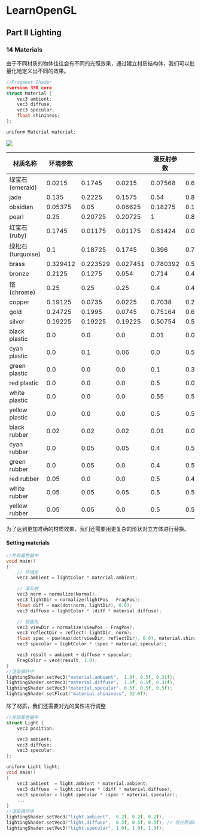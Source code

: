 # LearnOpenGL

## Part II	Lighting

### 14	Materials

由于不同材质的物体往往会有不同的光照效果，通过建立材质结构体，我们可以批量化地定义出不同的效果。

```c++
//Fragment Shader
#version 330 core
struct Material {
    vec3 ambient;
    vec3 diffuse;
    vec3 specular;
    float shininess;
}; 

uniform Material material;
```

![](https://github.com/Kevincyc99/Images-Store/raw/main/LearnOpenGL/Notes/14_Materials.png)



| 材质名称          | 环境参数 |          |          | 漫反射参数 |            |            | 镜面强度   |            |            | 反光度     |
| ----------------- | -------- | -------- | -------- | ---------- | ---------- | ---------- | ---------- | ---------- | ---------- | ---------- |
| 绿宝石(emerald)   | 0.0215   | 0.1745   | 0.0215   | 0.07568    | 0.61424    | 0.07568    | 0.633      | 0.727811   | 0.633      | 0.6        |
| jade              | 0.135    | 0.2225   | 0.1575   | 0.54       | 0.89       | 0.63       | 0.316228   | 0.316228   | 0.316228   | 0.1        |
| obsidian          | 0.05375  | 0.05     | 0.06625  | 0.18275    | 0.17       | 0.22525    | 0.332741   | 0.328634   | 0.346435   | 0.3        |
| pearl             | 0.25     | 0.20725  | 0.20725  | 1          | 0.829      | 0.829      | 0.296648   | 0.296648   | 0.296648   | 0.088      |
| 红宝石(ruby)      | 0.1745   | 0.01175  | 0.01175  | 0.61424    | 0.04136    | 0.04136    | 0.727811   | 0.626959   | 0.626959   | 0.6        |
| 绿松石(turquoise) | 0.1      | 0.18725  | 0.1745   | 0.396      | 0.74151    | 0.69102    | 0.297254   | 0.30829    | 0.306678   | 0.1        |
| brass             | 0.329412 | 0.223529 | 0.027451 | 0.780392   | 0.568627   | 0.113725   | 0.992157   | 0.941176   | 0.807843   | 0.21794872 |
| bronze            | 0.2125   | 0.1275   | 0.054    | 0.714      | 0.4284     | 0.18144    | 0.393548   | 0.271906   | 0.166721   | 0.2        |
| 铬(chrome)        | 0.25     | 0.25     | 0.25     | 0.4        | 0.4        | 0.4        | 0.774597   | 0.774597   | 0.774597   | 0.6        |
| copper            | 0.19125  | 0.0735   | 0.0225   | 0.7038     | 0.27048    | 0.0828     | 0.256777   | 0.137622   | 0.086014   | 0.1        |
| gold              | 0.24725  | 0.1995   | 0.0745   | 0.75164    | 0.60648    | 0.22648    | 0.628281   | 0.555802   | 0.366065   | 0.4        |
| silver            | 0.19225  | 0.19225  | 0.19225  | 0.50754    | 0.50754    | 0.50754    | 0.508273   | 0.508273   | 0.508273   | 0.4        |
| black plastic     | 0.0      | 0.0      | 0.0      | 0.01       | 0.01       | 0.01       | 0.50       | 0.50       | 0.50       | .25        |
| cyan plastic      | 0.0      | 0.1      | 0.06     | 0.0        | 0.50980392 | 0.50980392 | 0.50196078 | 0.50196078 | 0.50196078 | .25        |
| green plastic     | 0.0      | 0.0      | 0.0      | 0.1        | 0.35       | 0.1        | 0.45       | 0.55       | 0.45       | .25        |
| red plastic       | 0.0      | 0.0      | 0.0      | 0.5        | 0.0        | 0.0        | 0.7        | 0.6        | 0.6        | .25        |
| white plastic     | 0.0      | 0.0      | 0.0      | 0.55       | 0.55       | 0.55       | 0.70       | 0.70       | 0.70       | .25        |
| yellow plastic    | 0.0      | 0.0      | 0.0      | 0.5        | 0.5        | 0.0        | 0.60       | 0.60       | 0.50       | .25        |
| black rubber      | 0.02     | 0.02     | 0.02     | 0.01       | 0.01       | 0.01       | 0.4        | 0.4        | 0.4        | .078125    |
| cyan rubber       | 0.0      | 0.05     | 0.05     | 0.4        | 0.5        | 0.5        | 0.04       | 0.7        | 0.7        | .078125    |
| green rubber      | 0.0      | 0.05     | 0.0      | 0.4        | 0.5        | 0.4        | 0.04       | 0.7        | 0.04       | .078125    |
| red rubber        | 0.05     | 0.0      | 0.0      | 0.5        | 0.4        | 0.4        | 0.7        | 0.04       | 0.04       | .078125    |
| white rubber      | 0.05     | 0.05     | 0.05     | 0.5        | 0.5        | 0.5        | 0.7        | 0.7        | 0.7        | .078125    |
| yellow rubber     | 0.05     | 0.05     | 0.0      | 0.5        | 0.5        | 0.4        | 0.7        | 0.7        | 0.04       | .078125    |

为了达到更加准确的材质效果，我们还需要用更复杂的形状对立方体进行替换。

#### Setting materials

```c++
//片段着色器中
void main()
{    
    // 环境光
    vec3 ambient = lightColor * material.ambient;

    // 漫反射 
    vec3 norm = normalize(Normal);
    vec3 lightDir = normalize(lightPos - FragPos);
    float diff = max(dot(norm, lightDir), 0.0);
    vec3 diffuse = lightColor * (diff * material.diffuse);

    // 镜面光
    vec3 viewDir = normalize(viewPos - FragPos);
    vec3 reflectDir = reflect(-lightDir, norm);  
    float spec = pow(max(dot(viewDir, reflectDir), 0.0), material.shininess);
    vec3 specular = lightColor * (spec * material.specular);  

    vec3 result = ambient + diffuse + specular;
    FragColor = vec4(result, 1.0);
}
//渲染循环中
lightingShader.setVec3("material.ambient",  1.0f, 0.5f, 0.31f);
lightingShader.setVec3("material.diffuse",  1.0f, 0.5f, 0.31f);
lightingShader.setVec3("material.specular", 0.5f, 0.5f, 0.5f);
lightingShader.setFloat("material.shininess", 32.0f);
```

除了材质，我们还需要对光的属性进行调整

```c++
//片段着色器中
struct Light {
    vec3 position;

    vec3 ambient;
    vec3 diffuse;
    vec3 specular;
};

uniform Light light;
void main()
{
	vec3 ambient  = light.ambient * material.ambient;
	vec3 diffuse  = light.diffuse * (diff * material.diffuse);
	vec3 specular = light.specular * (spec * material.specular);
    ...
}
//渲染循环中
lightingShader.setVec3("light.ambient",  0.2f, 0.2f, 0.2f);
lightingShader.setVec3("light.diffuse",  0.5f, 0.5f, 0.5f); // 将光照调暗了一些以搭配场景
lightingShader.setVec3("light.specular", 1.0f, 1.0f, 1.0f); 
```

